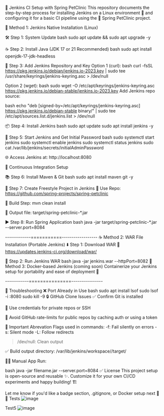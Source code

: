 🚀 Jenkins CI Setup with Spring PetClinic
This repository documents the step-by-step process for installing Jenkins on a Linux environment 🐧 and configuring it for a basic CI pipeline using the 🌸 Spring PetClinic project.

🔧 Method 1: Jenkins Native Installation (Linux)

🛠 Step 1: System Update
bash
sudo apt update && sudo apt upgrade -y

☕ Step 2: Install Java (JDK 17 or 21 Recommended)
bash
sudo apt install openjdk-17-jdk-headless

🔐 Step 3: Add Jenkins Repository and Key
Option 1 (curl):
bash
curl -fsSL https://pkg.jenkins.io/debian/jenkins.io-2023.key | sudo tee /usr/share/keyrings/jenkins-keyring.asc > /dev/null

Option 2 (wget):
bash
sudo wget -O /etc/apt/keyrings/jenkins-keyring.asc https://pkg.jenkins.io/debian-stable/jenkins.io-2023.key
Add Jenkins repo source:

bash
echo "deb [signed-by=/etc/apt/keyrings/jenkins-keyring.asc] https://pkg.jenkins.io/debian-stable binary/" | sudo tee /etc/apt/sources.list.d/jenkins.list > /dev/null

📦 Step 4: Install Jenkins
bash
sudo apt update
sudo apt install jenkins -y

🚦 Step 5: Start Jenkins and Get Initial Password
bash
sudo systemctl start jenkins
sudo systemctl enable jenkins
sudo systemctl status jenkins
sudo cat /var/lib/jenkins/secrets/initialAdminPassword

🌐 Access Jenkins at: http://localhost:8080

🔁 Continuous Integration Setup

📚 Step 6: Install Maven & Git
bash
sudo apt install maven git -y

📂 Step 7: Create Freestyle Project in Jenkins
🔗 Use Repo: https://github.com/spring-projects/spring-petclinic

🧪 Build Step: mvn clean install

📁 Output file: target/spring-petclinic-*.jar

▶️ Step 8: Run Spring Application
bash
java -jar target/spring-petclinic-*.jar --server.port=8084

-------------===========------------------
☕ Method 2: WAR File Installation (Portable Jenkins)
⬇️ Step 1: Download WAR
🔗 https://updates.jenkins-ci.org/download/war/

🚀 Step 2: Run Jenkins WAR
bash
java -jar jenkins.war --httpPort=8082
🐳 Method 3: Docker-based Jenkins (coming soon)
Containerize your Jenkins setup for portability and ease of deployment 🐋


------------===============----------------

🧰 Troubleshooting
❌ Port Already in Use
bash
sudo apt install lsof
sudo lsof -i :8080
sudo kill -9 <PID>
🔒 GitHub Clone Issues
✅ Confirm Git is installed

🔐 Use credentials for private repos or SSH

🚫 Avoid GitHub rate-limits for public repos by caching auth or using a token

📌 Important Abrevation
Flags used in commands:
-f: Fail silently on errors
-s: Silent mode
-L: Follow redirects
> /dev/null: Clean output

✅ Build output directory: /var/lib/jenkins/workspace/<job-name>/target/

🧑‍💻 Manual App Run:

bash
java -jar filename.jar --server.port=8084
✅ License
This project setup is open-source and reusable ✨. Customize it for your own CI/CD experiments and happy building! 🏗️

Let me know if you'd like a badge section, .gitignore, or Docker setup next 🐳💡
Tests 
![image](https://github.com/user-attachments/assets/4f7fb827-e68f-421a-bb55-48af7b2e4e95)


Test5
![image](https://github.com/user-attachments/assets/36e61c05-91a0-489f-add1-299784006ea9)

